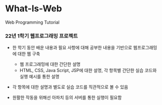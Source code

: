 # What-Is-Web
Web Programming Tutorial

### 22년 1학기 웹프로그래밍 프로젝트

- 한 학기 동안 배운 내용과 필요 사항에 대해 공부한 내용을 기반으로 웹프로그래밍에 대한 웹 구축
  - 웹 프로그래밍에 대한 간단한 설명
  - HTML, CSS, Java Script, JSP에 대한 설명, 각 항목별 간단한 실습 코드와 실행 예시를 통한 설명

- 각 항목에 대한 설명과 별도로 실습 코드를 직관적으로 볼 수 있음
- 원활한 작동을 위해선 아파치 등의 서버를 통한 실행이 필요함
